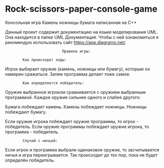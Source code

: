 # Rock-scissors-paper-console-game
Консольная игра Камень ножницы бумага написанная на С++

Данный проект содержит документацию на языке моделирования UML.
Она находится в папке UML Документация.
Чтобы с ней ознакомиться я рекомендую использовать сайт https://app.diagrams.net/.

                              Правила игры:
                        
            Как происходят ходы:
Игрок выбирает оружие (камень, ножницы или бумагу), которым он намерен сражаться.
Затем программа делает тоже самое.

            Как определяется победитель:
Оружие выбранное игроком сравнивается с оружием выбранным программой.
Каждое оружие сильнее одного и слабее другого:

Бумага побеждает камень.
Камень побеждает ножницы.
Ножницы побеждают бумагу.

Если оружие игрока побеждает оружие программы, то игрок - победитель.
Если оружие программы побеждает оружие игрока, то программа - победитель.

            Случай с ничьей:
Если игрок и программа выбрали одинаковое оружие, то засчитывается ничья и игра переигрывается.
Так происходит до тех пор, пока не будет определён победитель.
